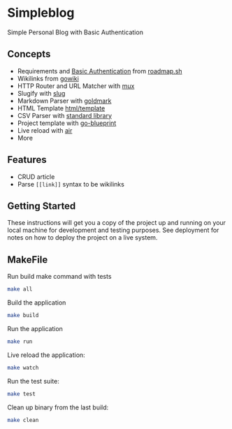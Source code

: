 # Simpleblog

Simple Personal Blog with Basic Authentication

## Concepts

- Requirements and [Basic
  Authentication](https://www.youtube.com/watch?v=mwccHwUn7Gc&t=20s) from
  [roadmap.sh](https://roadmap.sh/projects/personal-blog)
- Wikilinks from [gowiki](https://go.dev/doc/articles/wiki/)
- HTTP Router and URL Matcher with [mux](https://github.com/gorilla/mux)
- Slugify with [slug](https://github.com/gosimple/slug)
- Markdown Parser with [goldmark](https://github.com/yuin/goldmark)
- HTML Template [html/template](https://pkg.go.dev/html/template)
- CSV Parser with [standard library](https://pkg.go.dev/encoding/csv)
- Project template with [go-blueprint](https://github.com/Melkeydev/go-blueprint)
- Live reload with [air](https://github.com/air-verse/air)
- More

## Features

- CRUD article
- Parse `[[link]]` syntax to be wikilinks

## Getting Started

These instructions will get you a copy of the project up and running on your
local machine for development and testing purposes. See deployment for notes on
how to deploy the project on a live system.

## MakeFile

Run build make command with tests

```bash
make all
```

Build the application

```bash
make build
```

Run the application

```bash
make run
```

Live reload the application:

```bash
make watch
```

Run the test suite:

```bash
make test
```

Clean up binary from the last build:

```bash
make clean
```
